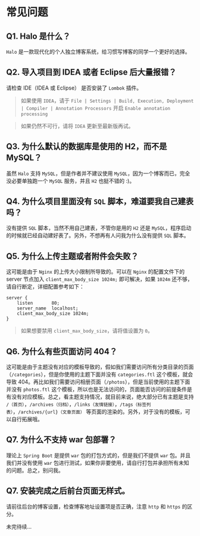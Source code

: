 # 常见问题

## Q1. Halo 是什么？

`Halo` 是一款现代化的个人独立博客系统，给习惯写博客的同学一个更好的选择。

## Q2. 导入项目到 IDEA 或者 Eclipse 后大量报错？

请检查 IDE（IDEA 或 Eclipse） 是否安装了 `Lombok` 插件。

> 如果使用 `IDEA`，请于 `File | Settings | Build, Execution, Deployment | Compiler | Annotation Processors` 开启 `Enable annotation processing`

> 如果仍然不可行，请将 `IDEA` 更新至最新版再试。

## Q3. 为什么默认的数据库是使用的 H2，而不是 MySQL？

虽然 `Halo` 支持 `MySQL`，但是作者并不建议使用 `MySQL`，因为一个博客而已，完全没必要单独跑一个 `MySQL` 服务，并且 `H2` 也挺不错的 :)。

## Q4. 为什么项目里面没有 `SQL` 脚本，难道要我自己建表吗？

没有提供 `SQL` 脚本，当然不用自己建表，不管你是用的 `H2` 还是 `MySQL`，程序启动的时候就已经自动建好表了。另外，不想再有人问我为什么没有提供 `SQL` 脚本。

## Q5. 为什么上传主题或者附件会失败？

这可能是由于 `Nginx` 的上传大小限制所导致的。可以在 `Nginx` 的配置文件下的 server 节点加入 `client_max_body_size 1024m;` 即可解决，如果 `1024m` 还不够，请自行断定，详细配置参考如下：

```nginx
server {
    listen       80;
    server_name  localhost;
    client_max_body_size 1024m;
}
```

> 如果想要禁用 `client_max_body_size`，请将值设置为 `0`。

## Q6. 为什么有些页面访问 404？

这可能是由于主题没有对应的模板导致的，假如我们需要访问所有分类目录的页面（`/categories`），但是你使用的主题下面并没有 `categories.ftl` 这个模板，就会导致 404。再比如我们需要访问相册页面（`/photos`），但是当前使用的主题下面并没有 `photos.ftl` 这个模板，所以也是无法访问的，页面能否访问的前提条件是有没有对应模板。总之，看主题支持情况，就目前来说，绝大部分已有主题是支持 `/（首页）`，`/archives（归档）`，`/links（友情链接）`，`/tags（标签列表）`，`/archives/{url}（文章页面）` 等页面的渲染的。另外，对于没有的模板，可以自行拓展哦。

## Q7. 为什么不支持 war 包部署？

理论上 `Spring Boot` 是提供 `war` 包的打包方式的，但是我们不提供 `war` 包。并且我们并没有使用 `war` 包进行测试，如果你非要使用，请自行打包并承担所有未知的问题。总之，别问我。

## Q7. 安装完成之后前台页面无样式。

请前往后台的博客设置，检查博客地址设置项是否正确，注意 `http` 和 `https` 的区分。

未完待续...